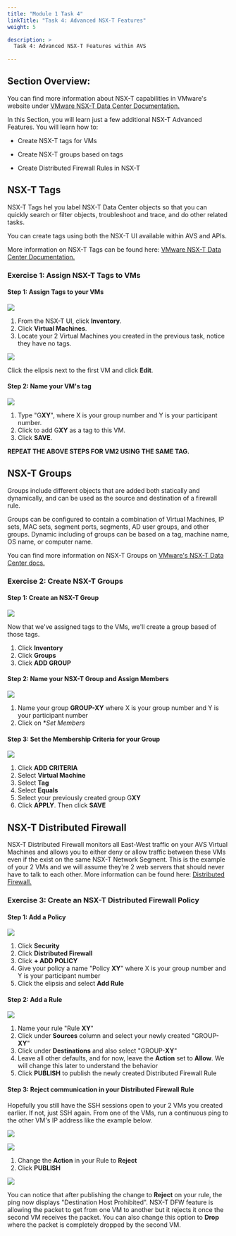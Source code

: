 ```yaml
---
title: "Module 1 Task 4"
linkTitle: "Task 4: Advanced NSX-T Features"
weight: 5

description: >
  Task 4: Advanced NSX-T Features within AVS
  
---
```


## **Section Overview:**

You can find more information about NSX-T capabilities in VMware's website under [VMware NSX-T Data Center Documentation.](https://docs.vmware.com/en/VMware-NSX-T-Data-Center/index.html)

In this Section, you will learn just a few additional NSX-T Advanced Features. You will learn how to:

-   Create NSX-T tags for VMs

-   Create NSX-T groups based on tags

-   Create Distributed Firewall Rules in NSX-T

## **NSX-T Tags**

NSX-T Tags hel you label NSX-T Data Center objects so that you can quickly search or filter objects, troubleshoot and trace, and do other related tasks.

You can create tags using both the NSX-T UI available within AVS and APIs. 

More information on NSX-T Tags can be found here: [VMware NSX-T Data Center Documentation.](https://docs.vmware.com/en/VMware-NSX-T-Data-Center/3.2/administration/GUID-358DF469-75C8-48C4-B0E2-279E55C7BB3E.html#:~:text=Tags%20Tags%20help%20you%20to%20label%20NSX-T%20Data,create%20tags%20using%20both%20the%20UI%20and%20APIs.)

### **Exercise 1: Assign NSX-T Tags to VMs**

#### Step 1: Assign Tags to your VMs

![](Mod1Task3Pic1.png)

1. From the NSX-T UI, click **Inventory**.
2. Click **Virtual Machines**.
3. Locate your 2 Virtual Machines you created in the previous task, notice they have no tags.

![](Mod1Task3Pic2.png)

Click the elipsis next to the first VM and click **Edit**.

#### Step 2: Name your VM's tag

![](Mod1Task3Pic3.png)

1. Type "G**XY**", where X is your group number and Y is your participant number.
2. Click to add G**XY** as a tag to this VM.
3. Click **SAVE**.

**REPEAT THE ABOVE STEPS FOR VM2 USING THE SAME TAG.**

## **NSX-T Groups**

Groups include different objects that are added both statically and dynamically, and can be used as the source and destination of a firewall rule.

Groups can be configured to contain a combination of Virtual Machines, IP sets, MAC sets, segment ports, segments, AD user groups, and other groups. Dynamic including of groups can be based on a tag, machine name, OS name, or computer name.

You can find more information on NSX-T Groups on [VMware's NSX-T Data Center docs.](https://docs.vmware.com/en/VMware-NSX-T-Data-Center/3.2/administration/GUID-9DFF6EE2-2E00-4097-A412-B72472596E4D.html)

### **Exercise 2: Create NSX-T Groups**

#### Step 1: Create an NSX-T Group

![](Mod1Task3Pic4.png)

Now that we've assigned tags to the VMs, we'll create a group based of those tags.
1. Click **Inventory**
2. Click **Groups**
3. Click **ADD GROUP**

#### Step 2: Name your NSX-T Group and Assign Members

![](Mod1Task3Pic5.png)

1. Name your group **GROUP-XY** where X is your group number and Y is your participant number
2. Click on **Set Members*

#### Step 3: Set the Membership Criteria for your Group

![](Mod1Task3Pic6.png)

1. Click **ADD CRITERIA**
2. Select **Virtual Machine**
3. Select **Tag**
4. Select **Equals**
5. Select your previously created group G**XY**
6. Click **APPLY**. Then click **SAVE**

## **NSX-T Distributed Firewall**

NSX-T Distributed Firewall monitors all East-West traffic on your AVS Virtual Machines and allows you to either deny or allow traffic between these VMs even if the exist on the same NSX-T Network Segment. This is the example of your 2 VMs and we will assume they're 2 web servers that should never have to talk to each other. More information can be found here: [Distributed Firewall.](https://docs.vmware.com/en/VMware-NSX-T-Data-Center/3.2/administration/GUID-6AB240DB-949C-4E95-A9A7-4AC6EF5E3036.html)

### **Exercise 3: Create an NSX-T Distributed Firewall Policy**

#### Step 1: Add a Policy

![](Mod1Task3Pic7.png)

1. Click **Security**
2. Click **Distributed Firewall**
3. Click **+ ADD POLICY**
4. Give your policy a name "Policy **XY**" where X is your group number and Y is your participant number
5. Click the elipsis and select **Add Rule**

#### Step 2: Add a Rule

![](Mod1Task3Pic8.png)

1. Name your rule "Rule **XY**"
2. Click under **Sources** column and select your newly created "GROUP-**XY**"
3. Click under **Destinations** and also select "GROUP-**XY**"
4. Leave all other defaults, and for now, leave the **Action** set to **Allow**. We will change this later to understand the behavior
5. Click **PUBLISH** to publish the newly created Distributed Firewall Rule

#### Step 3: Reject communication in your Distributed Firewall Rule

Hopefully you still have the SSH sessions open to your 2 VMs you created earlier. If not, just SSH again. From one of the VMs, run a continuous ping to the other VM's IP address like the example below.

![](Mod1Task3Pic9.png)

![](Mod1Task3Pic10.png)

1. Change the **Action** in your Rule to **Reject**
2. Click **PUBLISH**

![](Mod1Task3Pic11.png)

You can notice that after publishing the change to **Reject** on your rule, the ping now displays "Destination Host Prohibited". NSX-T DFW feature is allowing the packet to get from one VM to another but it rejects it once the second VM receives the packet. You can also change this option to **Drop** where the packet is completely dropped by the second VM.

